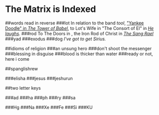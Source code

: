 # The Matrix is Indexed

##words read in reverse
###lot
In relation to the band *tool*, ["Yankee Doodle" in *The Tower of Babel*](the_tower_of_babel.html#TOOL), to Lot's Wife in "The Consort of El" in [*He laughs*](hamd.md/he_laughs.html#SALT).
###rod
To The Doors in , the Iron Rod of Christ in [*The Sang Rael*](holy_water,_sang_rael.html)
###yad
###exodus
###dog
*I've got to get Sirius.*

##idioms of religion
###an unsung hero
###don't shoot the messenger
###blessing in disguise
###blood is thicker than water
###ready or not, here i come

##spanglishrew

###elisha
###jesus
###jeshurun

##two letter keys

###ad
###ha
###ph
###ry
###sa

###Hg
###Na
###Xe
###Fe
###Si
###KU

